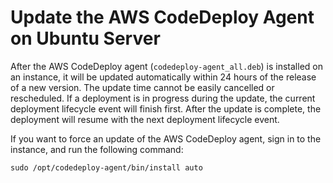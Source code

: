 # Update the AWS CodeDeploy Agent on Ubuntu Server<a name="codedeploy-agent-operations-update-ubuntu"></a>

After the AWS CodeDeploy agent \(`codedeploy-agent_all.deb`\) is installed on an instance, it will be updated automatically within 24 hours of the release of a new version\. The update time cannot be easily cancelled or rescheduled\. If a deployment is in progress during the update, the current deployment lifecycle event will finish first\. After the update is complete, the deployment will resume with the next deployment lifecycle event\.

If you want to force an update of the AWS CodeDeploy agent, sign in to the instance, and run the following command:

```
sudo /opt/codedeploy-agent/bin/install auto
```